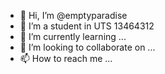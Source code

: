 - 👋 Hi, I’m @emptyparadise
- 👀 I’m a student in UTS 13464312
- 🌱 I’m currently learning ...
- 💞️ I’m looking to collaborate on ...
- 📫 How to reach me ...

<!---
emptyparadise/emptyparadise is a ✨ special ✨ repository because its `README.md` (this file) appears on your GitHub profile.
You can click the Preview link to take a look at your changes.
--->
